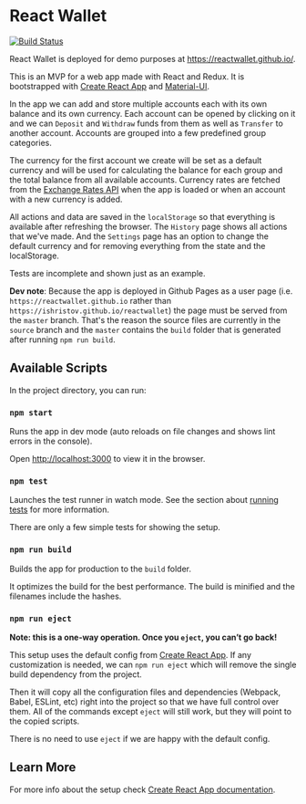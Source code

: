 # React Wallet

[![Build Status](https://travis-ci.org/reactwallet/reactwallet.github.io.svg?branch=source)](https://travis-ci.org/reactwallet/reactwallet.github.io)

React Wallet is deployed for demo purposes at https://reactwallet.github.io/.

This is an MVP for a web app made with React and Redux. It is bootstrapped with [Create React App](https://github.com/facebook/create-react-app) and [Material-UI](https://material-ui.com).

In the app we can add and store multiple accounts each with its own balance and its own currency. Each account can be opened by clicking on it and we can `Deposit` and `Withdraw` funds from them as well as `Transfer` to another account. Accounts are grouped into a few predefined group categories.

The currency for the first account we create will be set as a default currency and will be used for calculating the balance for each group and the total balance from all available accounts. Currency rates are fetched from the [Exchange Rates API](https://exchangeratesapi.io/) when the app is loaded or when an account with a new currency is added.

All actions and data are saved in the `localStorage` so that everything is available after refreshing the browser. The `History` page shows all actions that we've made. And the `Settings` page has an option to change the default currency and for removing everything from the state and the localStorage.

Tests are incomplete and shown just as an example.

**Dev note**: Because the app is deployed in Github Pages as a user page (i.e. `https://reactwallet.github.io` rather than `https://ishristov.github.io/reactwallet`) the page must be served from the `master` branch. That's the reason the source files are currently in the `source` branch and the `master` contains the `build` folder that is generated after running `npm run build`.

## Available Scripts

In the project directory, you can run:

### `npm start`

Runs the app in dev mode (auto reloads on file changes and shows lint errors in the console).

Open [http://localhost:3000](http://localhost:3000) to view it in the browser.

### `npm test`

Launches the test runner in watch mode. See the section about [running tests](https://facebook.github.io/create-react-app/docs/running-tests) for more information.

There are only a few simple tests for showing the setup.

### `npm run build`

Builds the app for production to the `build` folder.

It optimizes the build for the best performance. The build is minified and the filenames include the hashes.

### `npm run eject`

**Note: this is a one-way operation. Once you `eject`, you can’t go back!**

This setup uses the default config from [Create React App](https://github.com/facebook/create-react-app). If any customization is needed, we can `npm run eject` which will remove the single build dependency from the project.

Then it will copy all the configuration files and dependencies (Webpack, Babel, ESLint, etc) right into the project so that we have full control over them. All of the commands except `eject` will still work, but they will point to the copied scripts.

There is no need to use `eject` if we are happy with the default config.

## Learn More

For more info about the setup check [Create React App documentation](https://facebook.github.io/create-react-app/docs/getting-started).
